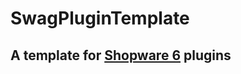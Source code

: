 # SwagPluginTemplate

## A template for [Shopware 6](https://github.com/shopware/platform) plugins

